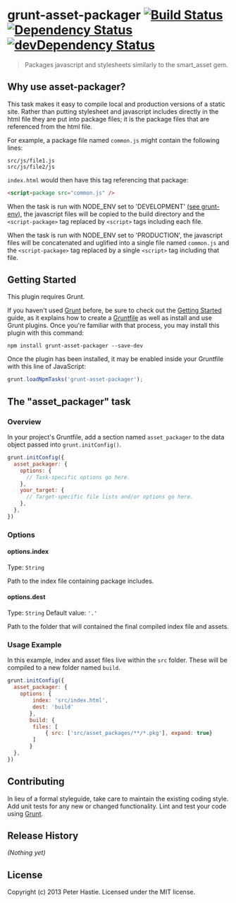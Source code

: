 # grunt-asset-packager [![Build Status](https://travis-ci.org/sillypog/grunt-asset-packager.png?branch=master)](https://travis-ci.org/sillypog/grunt-asset-packager) [![Dependency Status](https://david-dm.org/sillypog/grunt-asset-packager.png)](https://david-dm.org/sillypog/grunt-asset-packager) [![devDependency Status](https://david-dm.org/sillypog/grunt-asset-packager/dev-status.png)](https://david-dm.org/sillypog/grunt-asset-packager#info=devDependencies)

> Packages javascript and stylesheets similarly to the smart_asset gem.

## Why use asset-packager?
This task makes it easy to compile local and production versions of a static site. Rather than putting stylesheet and javascript includes directly in the html file they are put into package files; it is the package files that are referenced from the html file.

For example, a package file named `common.js` might contain the following lines:
```
src/js/file1.js
src/js/file2/js
```

`index.html` would then have this tag referencing that package:
```html
<script-package src="common.js" />
```

When the task is run with NODE_ENV set to 'DEVELOPMENT' [(see grunt-env)](https://npmjs.org/package/grunt-env), the javascript files will be copied to the build directory and the `<script-package>` tag replaced by `<script>` tags including each file.

When the task is run with NODE_ENV set to 'PRODUCTION', the javascript files will be concatenated and uglified into a single file named `common.js` and the `<script-package>` tag replaced by a single `<script>` tag including that file.

## Getting Started
This plugin requires Grunt.

If you haven't used [Grunt](http://gruntjs.com/) before, be sure to check out the [Getting Started](http://gruntjs.com/getting-started) guide, as it explains how to create a [Gruntfile](http://gruntjs.com/sample-gruntfile) as well as install and use Grunt plugins. Once you're familiar with that process, you may install this plugin with this command:

```shell
npm install grunt-asset-packager --save-dev
```

Once the plugin has been installed, it may be enabled inside your Gruntfile with this line of JavaScript:

```js
grunt.loadNpmTasks('grunt-asset-packager');
```

## The "asset_packager" task

### Overview
In your project's Gruntfile, add a section named `asset_packager` to the data object passed into `grunt.initConfig()`.

```js
grunt.initConfig({
  asset_packager: {
    options: {
      // Task-specific options go here.
    },
    your_target: {
      // Target-specific file lists and/or options go here.
    },
  },
})
```

### Options

#### options.index
Type: `String`

Path to the index file containing package includes.

#### options.dest
Type: `String`
Default value: `'.'`

Path to the folder that will contained the final compiled index file and assets.

### Usage Example

In this example, index and asset files live within the `src` folder. These will be compiled to a new folder named `build`.

```js
grunt.initConfig({
  asset_packager: {
    options: {
	    index: 'src/index.html',
	    dest: 'build'
	   },
	   build: {
	    files: [
	    	{ src: ['src/asset_packages/**/*.pkg'], expand: true}
	    ]
	   }
  },
})
```

## Contributing
In lieu of a formal styleguide, take care to maintain the existing coding style. Add unit tests for any new or changed functionality. Lint and test your code using [Grunt](http://gruntjs.com/).

## Release History
_(Nothing yet)_

## License
Copyright (c) 2013 Peter Hastie. Licensed under the MIT license.
